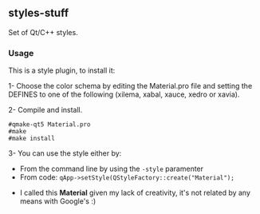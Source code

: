 ## styles-stuff

Set of Qt/C++ styles.

### Usage

This is a style plugin, to install it:

1- Choose the color schema by editing the Material.pro file and setting the DEFINES to one of the following
   (xilema, xabal, xauce, xedro or xavia).

2- Compile and install.

```
#qmake-qt5 Material.pro
#make
#make install
```

3- You can use the style either by:
- From the command line by using the `-style` paramenter 
- From code: `qApp->setStyle(QStyleFactory::create("Material");`

* I called this **Material** given my lack of creativity, it's not related by any means with Google's :)
